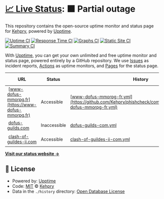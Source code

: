 # [📈 Live Status](https://Kehpry.github.io/phishcheck): <!--live status--> **🟧 Partial outage**

This repository contains the open-source uptime monitor and status page for [Kehpry](https://Kehpry.github.io/phishcheck), powered by [Upptime](https://github.com/upptime/upptime).

[![Uptime CI](https://github.com/Kehpry/phishcheck/workflows/Uptime%20CI/badge.svg)](https://github.com/Kehpry/phishcheck/actions?query=workflow%3A%22Uptime+CI%22)
[![Response Time CI](https://github.com/Kehpry/phishcheck/workflows/Response%20Time%20CI/badge.svg)](https://github.com/Kehpry/phishcheck/actions?query=workflow%3A%22Response+Time+CI%22)
[![Graphs CI](https://github.com/Kehpry/phishcheck/workflows/Graphs%20CI/badge.svg)](https://github.com/Kehpry/phishcheck/actions?query=workflow%3A%22Graphs+CI%22)
[![Static Site CI](https://github.com/Kehpry/phishcheck/workflows/Static%20Site%20CI/badge.svg)](https://github.com/Kehpry/phishcheck/actions?query=workflow%3A%22Static+Site+CI%22)
[![Summary CI](https://github.com/Kehpry/phishcheck/workflows/Summary%20CI/badge.svg)](https://github.com/Kehpry/phishcheck/actions?query=workflow%3A%22Summary+CI%22)

With [Upptime](https://upptime.js.org), you can get your own unlimited and free uptime monitor and status page, powered entirely by a GitHub repository. We use [Issues](https://github.com/Kehpry/phishcheck/issues) as incident reports, [Actions](https://github.com/Kehpry/phishcheck/actions) as uptime monitors, and [Pages](https://Kehpry.github.io/phishcheck) for the status page.

<!--start: status pages-->
<!-- This summary is generated by Upptime (https://github.com/upptime/upptime) -->
<!-- Do not edit this manually, your changes will be overwritten -->
<!-- prettier-ignore -->
| URL | Status | History | Response Time | Uptime |
| --- | ------ | ------- | ------------- | ------ |
| <img alt="" src="https://favicons.githubusercontent.com/www-dofus-mmorpg.fr" height="13"> [www-dofus-mmorpg.fr](https://www-dofus-mmorpg.fr) | Accessible | [www-dofus-mmorpg-fr.yml](https://github.com/Kehpry/phishcheck/commits/HEAD/history/www-dofus-mmorpg-fr.yml) | <details><summary><img alt="Response time graph" src="./graphs/www-dofus-mmorpg-fr/response-time-week.png" height="20"> 1144ms</summary><br><a href="https://phishcheck.dofhelp.fr/history/www-dofus-mmorpg-fr"><img alt="Response time 1096" src="https://img.shields.io/endpoint?url=https%3A%2F%2Fraw.githubusercontent.com%2FKehpry%2Fphishcheck%2FHEAD%2Fapi%2Fwww-dofus-mmorpg-fr%2Fresponse-time.json"></a><br><a href="https://phishcheck.dofhelp.fr/history/www-dofus-mmorpg-fr"><img alt="24-hour response time 1390" src="https://img.shields.io/endpoint?url=https%3A%2F%2Fraw.githubusercontent.com%2FKehpry%2Fphishcheck%2FHEAD%2Fapi%2Fwww-dofus-mmorpg-fr%2Fresponse-time-day.json"></a><br><a href="https://phishcheck.dofhelp.fr/history/www-dofus-mmorpg-fr"><img alt="7-day response time 1144" src="https://img.shields.io/endpoint?url=https%3A%2F%2Fraw.githubusercontent.com%2FKehpry%2Fphishcheck%2FHEAD%2Fapi%2Fwww-dofus-mmorpg-fr%2Fresponse-time-week.json"></a><br><a href="https://phishcheck.dofhelp.fr/history/www-dofus-mmorpg-fr"><img alt="30-day response time 1096" src="https://img.shields.io/endpoint?url=https%3A%2F%2Fraw.githubusercontent.com%2FKehpry%2Fphishcheck%2FHEAD%2Fapi%2Fwww-dofus-mmorpg-fr%2Fresponse-time-month.json"></a><br><a href="https://phishcheck.dofhelp.fr/history/www-dofus-mmorpg-fr"><img alt="1-year response time 1096" src="https://img.shields.io/endpoint?url=https%3A%2F%2Fraw.githubusercontent.com%2FKehpry%2Fphishcheck%2FHEAD%2Fapi%2Fwww-dofus-mmorpg-fr%2Fresponse-time-year.json"></a></details> | <details><summary><a href="https://phishcheck.dofhelp.fr/history/www-dofus-mmorpg-fr">100.00%</a></summary><a href="https://phishcheck.dofhelp.fr/history/www-dofus-mmorpg-fr"><img alt="All-time uptime 100.00%" src="https://img.shields.io/endpoint?url=https%3A%2F%2Fraw.githubusercontent.com%2FKehpry%2Fphishcheck%2FHEAD%2Fapi%2Fwww-dofus-mmorpg-fr%2Fuptime.json"></a><br><a href="https://phishcheck.dofhelp.fr/history/www-dofus-mmorpg-fr"><img alt="24-hour uptime 100.00%" src="https://img.shields.io/endpoint?url=https%3A%2F%2Fraw.githubusercontent.com%2FKehpry%2Fphishcheck%2FHEAD%2Fapi%2Fwww-dofus-mmorpg-fr%2Fuptime-day.json"></a><br><a href="https://phishcheck.dofhelp.fr/history/www-dofus-mmorpg-fr"><img alt="7-day uptime 100.00%" src="https://img.shields.io/endpoint?url=https%3A%2F%2Fraw.githubusercontent.com%2FKehpry%2Fphishcheck%2FHEAD%2Fapi%2Fwww-dofus-mmorpg-fr%2Fuptime-week.json"></a><br><a href="https://phishcheck.dofhelp.fr/history/www-dofus-mmorpg-fr"><img alt="30-day uptime 100.00%" src="https://img.shields.io/endpoint?url=https%3A%2F%2Fraw.githubusercontent.com%2FKehpry%2Fphishcheck%2FHEAD%2Fapi%2Fwww-dofus-mmorpg-fr%2Fuptime-month.json"></a><br><a href="https://phishcheck.dofhelp.fr/history/www-dofus-mmorpg-fr"><img alt="1-year uptime 100.00%" src="https://img.shields.io/endpoint?url=https%3A%2F%2Fraw.githubusercontent.com%2FKehpry%2Fphishcheck%2FHEAD%2Fapi%2Fwww-dofus-mmorpg-fr%2Fuptime-year.json"></a></details>
| <img alt="" src="https://favicons.githubusercontent.com/dofus-guilds.com" height="13"> [dofus-guilds.com](https://dofus-guilds.com) | Inaccessible | [dofus-guilds-com.yml](https://github.com/Kehpry/phishcheck/commits/HEAD/history/dofus-guilds-com.yml) | <details><summary><img alt="Response time graph" src="./graphs/dofus-guilds-com/response-time-week.png" height="20"> 2261ms</summary><br><a href="https://phishcheck.dofhelp.fr/history/dofus-guilds-com"><img alt="Response time 2261" src="https://img.shields.io/endpoint?url=https%3A%2F%2Fraw.githubusercontent.com%2FKehpry%2Fphishcheck%2FHEAD%2Fapi%2Fdofus-guilds-com%2Fresponse-time.json"></a><br><a href="https://phishcheck.dofhelp.fr/history/dofus-guilds-com"><img alt="24-hour response time 2261" src="https://img.shields.io/endpoint?url=https%3A%2F%2Fraw.githubusercontent.com%2FKehpry%2Fphishcheck%2FHEAD%2Fapi%2Fdofus-guilds-com%2Fresponse-time-day.json"></a><br><a href="https://phishcheck.dofhelp.fr/history/dofus-guilds-com"><img alt="7-day response time 2261" src="https://img.shields.io/endpoint?url=https%3A%2F%2Fraw.githubusercontent.com%2FKehpry%2Fphishcheck%2FHEAD%2Fapi%2Fdofus-guilds-com%2Fresponse-time-week.json"></a><br><a href="https://phishcheck.dofhelp.fr/history/dofus-guilds-com"><img alt="30-day response time 2261" src="https://img.shields.io/endpoint?url=https%3A%2F%2Fraw.githubusercontent.com%2FKehpry%2Fphishcheck%2FHEAD%2Fapi%2Fdofus-guilds-com%2Fresponse-time-month.json"></a><br><a href="https://phishcheck.dofhelp.fr/history/dofus-guilds-com"><img alt="1-year response time 2261" src="https://img.shields.io/endpoint?url=https%3A%2F%2Fraw.githubusercontent.com%2FKehpry%2Fphishcheck%2FHEAD%2Fapi%2Fdofus-guilds-com%2Fresponse-time-year.json"></a></details> | <details><summary><a href="https://phishcheck.dofhelp.fr/history/dofus-guilds-com">84.25%</a></summary><a href="https://phishcheck.dofhelp.fr/history/dofus-guilds-com"><img alt="All-time uptime 84.25%" src="https://img.shields.io/endpoint?url=https%3A%2F%2Fraw.githubusercontent.com%2FKehpry%2Fphishcheck%2FHEAD%2Fapi%2Fdofus-guilds-com%2Fuptime.json"></a><br><a href="https://phishcheck.dofhelp.fr/history/dofus-guilds-com"><img alt="24-hour uptime 84.25%" src="https://img.shields.io/endpoint?url=https%3A%2F%2Fraw.githubusercontent.com%2FKehpry%2Fphishcheck%2FHEAD%2Fapi%2Fdofus-guilds-com%2Fuptime-day.json"></a><br><a href="https://phishcheck.dofhelp.fr/history/dofus-guilds-com"><img alt="7-day uptime 84.25%" src="https://img.shields.io/endpoint?url=https%3A%2F%2Fraw.githubusercontent.com%2FKehpry%2Fphishcheck%2FHEAD%2Fapi%2Fdofus-guilds-com%2Fuptime-week.json"></a><br><a href="https://phishcheck.dofhelp.fr/history/dofus-guilds-com"><img alt="30-day uptime 84.25%" src="https://img.shields.io/endpoint?url=https%3A%2F%2Fraw.githubusercontent.com%2FKehpry%2Fphishcheck%2FHEAD%2Fapi%2Fdofus-guilds-com%2Fuptime-month.json"></a><br><a href="https://phishcheck.dofhelp.fr/history/dofus-guilds-com"><img alt="1-year uptime 84.25%" src="https://img.shields.io/endpoint?url=https%3A%2F%2Fraw.githubusercontent.com%2FKehpry%2Fphishcheck%2FHEAD%2Fapi%2Fdofus-guilds-com%2Fuptime-year.json"></a></details>
| <img alt="" src="https://favicons.githubusercontent.com/clash-of-guildes-ii.com" height="13"> [clash-of-guildes-ii.com](https://clash-of-guildes-ii.com) | Accessible | [clash-of-guildes-ii-com.yml](https://github.com/Kehpry/phishcheck/commits/HEAD/history/clash-of-guildes-ii-com.yml) | <details><summary><img alt="Response time graph" src="./graphs/clash-of-guildes-ii-com/response-time-week.png" height="20"> 855ms</summary><br><a href="https://phishcheck.dofhelp.fr/history/clash-of-guildes-ii-com"><img alt="Response time 855" src="https://img.shields.io/endpoint?url=https%3A%2F%2Fraw.githubusercontent.com%2FKehpry%2Fphishcheck%2FHEAD%2Fapi%2Fclash-of-guildes-ii-com%2Fresponse-time.json"></a><br><a href="https://phishcheck.dofhelp.fr/history/clash-of-guildes-ii-com"><img alt="24-hour response time 855" src="https://img.shields.io/endpoint?url=https%3A%2F%2Fraw.githubusercontent.com%2FKehpry%2Fphishcheck%2FHEAD%2Fapi%2Fclash-of-guildes-ii-com%2Fresponse-time-day.json"></a><br><a href="https://phishcheck.dofhelp.fr/history/clash-of-guildes-ii-com"><img alt="7-day response time 855" src="https://img.shields.io/endpoint?url=https%3A%2F%2Fraw.githubusercontent.com%2FKehpry%2Fphishcheck%2FHEAD%2Fapi%2Fclash-of-guildes-ii-com%2Fresponse-time-week.json"></a><br><a href="https://phishcheck.dofhelp.fr/history/clash-of-guildes-ii-com"><img alt="30-day response time 855" src="https://img.shields.io/endpoint?url=https%3A%2F%2Fraw.githubusercontent.com%2FKehpry%2Fphishcheck%2FHEAD%2Fapi%2Fclash-of-guildes-ii-com%2Fresponse-time-month.json"></a><br><a href="https://phishcheck.dofhelp.fr/history/clash-of-guildes-ii-com"><img alt="1-year response time 855" src="https://img.shields.io/endpoint?url=https%3A%2F%2Fraw.githubusercontent.com%2FKehpry%2Fphishcheck%2FHEAD%2Fapi%2Fclash-of-guildes-ii-com%2Fresponse-time-year.json"></a></details> | <details><summary><a href="https://phishcheck.dofhelp.fr/history/clash-of-guildes-ii-com">100.00%</a></summary><a href="https://phishcheck.dofhelp.fr/history/clash-of-guildes-ii-com"><img alt="All-time uptime 100.00%" src="https://img.shields.io/endpoint?url=https%3A%2F%2Fraw.githubusercontent.com%2FKehpry%2Fphishcheck%2FHEAD%2Fapi%2Fclash-of-guildes-ii-com%2Fuptime.json"></a><br><a href="https://phishcheck.dofhelp.fr/history/clash-of-guildes-ii-com"><img alt="24-hour uptime 100.00%" src="https://img.shields.io/endpoint?url=https%3A%2F%2Fraw.githubusercontent.com%2FKehpry%2Fphishcheck%2FHEAD%2Fapi%2Fclash-of-guildes-ii-com%2Fuptime-day.json"></a><br><a href="https://phishcheck.dofhelp.fr/history/clash-of-guildes-ii-com"><img alt="7-day uptime 100.00%" src="https://img.shields.io/endpoint?url=https%3A%2F%2Fraw.githubusercontent.com%2FKehpry%2Fphishcheck%2FHEAD%2Fapi%2Fclash-of-guildes-ii-com%2Fuptime-week.json"></a><br><a href="https://phishcheck.dofhelp.fr/history/clash-of-guildes-ii-com"><img alt="30-day uptime 100.00%" src="https://img.shields.io/endpoint?url=https%3A%2F%2Fraw.githubusercontent.com%2FKehpry%2Fphishcheck%2FHEAD%2Fapi%2Fclash-of-guildes-ii-com%2Fuptime-month.json"></a><br><a href="https://phishcheck.dofhelp.fr/history/clash-of-guildes-ii-com"><img alt="1-year uptime 100.00%" src="https://img.shields.io/endpoint?url=https%3A%2F%2Fraw.githubusercontent.com%2FKehpry%2Fphishcheck%2FHEAD%2Fapi%2Fclash-of-guildes-ii-com%2Fuptime-year.json"></a></details>

<!--end: status pages-->

[**Visit our status website →**](https://Kehpry.github.io/phishcheck)

## 📄 License

- Powered by: [Upptime](https://github.com/upptime/upptime)
- Code: [MIT](./LICENSE) © [Kehpry](https://Kehpry.github.io/phishcheck)
- Data in the `./history` directory: [Open Database License](https://opendatacommons.org/licenses/odbl/1-0/)
